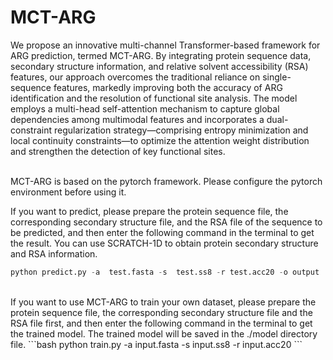 # MCT-ARG
We propose an innovative multi-channel Transformer-based framework for ARG prediction, termed MCT-ARG. By integrating protein sequence data, secondary structure information, and relative solvent accessibility (RSA) features, our approach overcomes the traditional reliance on single-sequence features, markedly improving both the accuracy of ARG identification and the resolution of functional site analysis. The model employs a multi-head self-attention mechanism to capture global dependencies among multimodal features and incorporates a dual-constraint regularization strategy—comprising entropy minimization and local continuity constraints—to optimize the attention weight distribution and strengthen the detection of key functional sites.

<br>
MCT-ARG is based on the pytorch framework. Please configure the pytorch environment before using it.
<br>

If you want to predict, please prepare the protein sequence file, the corresponding secondary structure file, and the RSA file of the sequence to be predicted, and then enter the following command in the terminal to get the result. You can use SCRATCH-1D to obtain protein secondary structure and RSA information.
```python
python predict.py -a  test.fasta -s  test.ss8 -r test.acc20 -o output
```
<br>
If you want to use MCT-ARG to train your own dataset, please prepare the protein sequence file, the corresponding secondary structure file and the RSA file first, and then enter the following command in the terminal to get the trained model. The trained model will be saved in the ./model directory file.
```bash
python train.py -a  input.fasta -s  input.ss8 -r input.acc20
```

